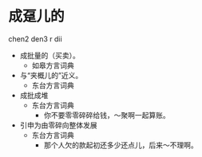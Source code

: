 # 成趸儿的
chen2 den3 r dii
+ 成批量的（买卖）。
  * 如皋方言词典
+ 与“夹概儿的”近义。
  * 东台方言词典
+ 成批成堆
  * 东台方言词典
    - 你不要零零碎碎给钱，～聚啊一起算账。
+ 引申为由零碎向整体发展
  * 东台方言词典
    - 那个人欠的款起初还多少还点儿，后来～不理啊。
